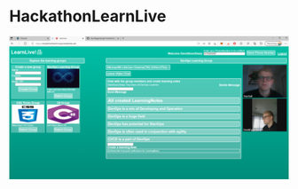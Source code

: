 # HackathonLearnLive

<img src="https://raw.githubusercontent.com/DavidEggenberger/HackathonLearnLive/master/LearnLive.PNG"/>
